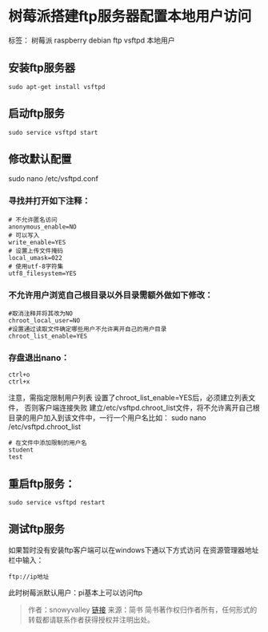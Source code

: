 ﻿# 树莓派搭建ftp服务器配置本地用户访问
标签： 树莓派 raspberry debian ftp vsftpd 本地用户


## 安装ftp服务器
```
sudo apt-get install vsftpd
```

## 启动ftp服务
```
sudo service vsftpd start
```

## 修改默认配置

sudo nano /etc/vsftpd.conf

### 寻找并打开如下注释：
```
# 不允许匿名访问
anonymous_enable=NO
# 可以写入
write_enable=YES
# 设置上传文件掩码
local_umask=022
# 使用utf-8字符集
utf8_filesystem=YES
```
### 不允许用户浏览自己根目录以外目录需额外做如下修改：
```
#取消注释并将其改为NO
chroot_local_user=NO
#设置通过读取文件确定哪些用户不允许离开自己的用户目录
chroot_list_enable=YES
```
### 存盘退出nano：
```
ctrl+o
ctrl+x
```
注意，需指定限制用户列表
设置了chroot_list_enable=YES后，必须建立列表文件，
否则客户端连接失败
建立/etc/vsftpd.chroot_list文件，将不允许离开自己根目录的用户加入到该文件中，一行一个用户名比如：
sudo nano /etc/vsftpd.chroot_list
```
# 在文件中添加限制的用户名
student
test
```

## 重启ftp服务：
```
sudo service vsftpd restart
```

## 测试ftp服务
如果暂时没有安装ftp客户端可以在windows下通以下方式访问
在资源管理器地址栏中输入：
```
ftp://ip地址
```

此时树莓派默认用户：pi基本上可以访问ftp

> 作者：snowyvalley
> [链接](https://www.jianshu.com/p/42df944d349d)
> 来源：简书
> 简书著作权归作者所有，任何形式的转载都请联系作者获得授权并注明出处。
